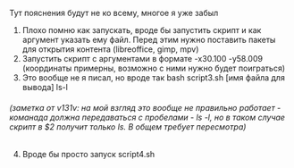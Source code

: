Тут пояснения будут не ко всему, многое я уже забыл 
1. Плохо помню как запускать, вроде бы запустить скрипт и как аргумент указать ему файл. Перед этим нужно поставить пакеты для открытия контента (libreoffice, gimp, mpv)
2. Запустить скрипт с аргументами в формате -x30.100 -y58.009 (координаты примерны, возможно с ними нужно будет поиграться)
3. Это вообще не я писал, но вроде так bash script3.sh [имя файла для вывода] ls-l 
###### (заметка от v131v: на мой взгляд это вообще не правильно работает - команада должна передаваться с пробелами - ls -l, но в таком случае скрипт в $2 получит только ls. В общем требует пересмотра)
4. Вроде бы просто запуск script4.sh
